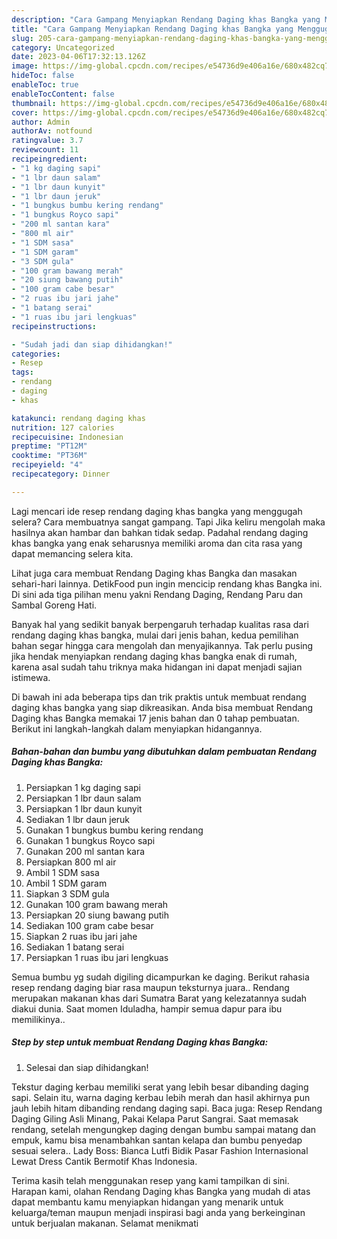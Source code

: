 ```yaml
---
description: "Cara Gampang Menyiapkan Rendang Daging khas Bangka yang Menggugah Selera "
title: "Cara Gampang Menyiapkan Rendang Daging khas Bangka yang Menggugah Selera "
slug: 205-cara-gampang-menyiapkan-rendang-daging-khas-bangka-yang-menggugah-selera
category: Uncategorized
date: 2023-04-06T17:32:13.126Z
image: https://img-global.cpcdn.com/recipes/e54736d9e406a16e/680x482cq70/rendang-daging-khas-bangka-foto-resep-utama.jpg
hideToc: false
enableToc: true
enableTocContent: false
thumbnail: https://img-global.cpcdn.com/recipes/e54736d9e406a16e/680x482cq70/rendang-daging-khas-bangka-foto-resep-utama.jpg
cover: https://img-global.cpcdn.com/recipes/e54736d9e406a16e/680x482cq70/rendang-daging-khas-bangka-foto-resep-utama.jpg
author: Admin
authorAv: notfound
ratingvalue: 3.7
reviewcount: 11
recipeingredient:
- "1 kg daging sapi"
- "1 lbr daun salam"
- "1 lbr daun kunyit"
- "1 lbr daun jeruk"
- "1 bungkus bumbu kering rendang"
- "1 bungkus Royco sapi"
- "200 ml santan kara"
- "800 ml air"
- "1 SDM sasa"
- "1 SDM garam"
- "3 SDM gula"
- "100 gram bawang merah"
- "20 siung bawang putih"
- "100 gram cabe besar"
- "2 ruas ibu jari jahe"
- "1 batang serai"
- "1 ruas ibu jari lengkuas"
recipeinstructions:

- "Sudah jadi dan siap dihidangkan!"
categories:
- Resep
tags:
- rendang
- daging
- khas

katakunci: rendang daging khas 
nutrition: 127 calories
recipecuisine: Indonesian
preptime: "PT12M"
cooktime: "PT36M"
recipeyield: "4"
recipecategory: Dinner

---
```



Lagi mencari ide resep rendang daging khas bangka yang menggugah selera? Cara membuatnya sangat gampang. Tapi Jika keliru mengolah maka hasilnya akan hambar dan bahkan tidak sedap. Padahal rendang daging khas bangka yang enak seharusnya memiliki aroma dan cita rasa yang dapat memancing selera kita.


Lihat juga cara membuat Rendang Daging khas Bangka dan masakan sehari-hari lainnya. DetikFood pun ingin mencicip rendang khas Bangka ini. Di sini ada tiga pilihan menu yakni Rendang Daging, Rendang Paru dan Sambal Goreng Hati.

Banyak hal yang sedikit banyak berpengaruh terhadap kualitas rasa dari rendang daging khas bangka, mulai dari jenis bahan, kedua pemilihan bahan segar hingga cara mengolah dan menyajikannya. Tak perlu pusing jika hendak menyiapkan rendang daging khas bangka enak di rumah, karena asal sudah tahu triknya maka hidangan ini dapat menjadi sajian istimewa.


Di bawah ini ada beberapa tips dan trik praktis untuk membuat rendang daging khas bangka yang siap dikreasikan. Anda bisa membuat Rendang Daging khas Bangka memakai 17 jenis bahan dan 0 tahap pembuatan. Berikut ini langkah-langkah dalam menyiapkan hidangannya.

<!--inarticleads1-->

##### Bahan-bahan dan bumbu yang dibutuhkan dalam pembuatan Rendang Daging khas Bangka:

1. Persiapkan 1 kg daging sapi
1. Persiapkan 1 lbr daun salam
1. Persiapkan 1 lbr daun kunyit
1. Sediakan 1 lbr daun jeruk
1. Gunakan 1 bungkus bumbu kering rendang
1. Gunakan 1 bungkus Royco sapi
1. Gunakan 200 ml santan kara
1. Persiapkan 800 ml air
1. Ambil 1 SDM sasa
1. Ambil 1 SDM garam
1. Siapkan 3 SDM gula
1. Gunakan 100 gram bawang merah
1. Persiapkan 20 siung bawang putih
1. Sediakan 100 gram cabe besar
1. Siapkan 2 ruas ibu jari jahe
1. Sediakan 1 batang serai
1. Persiapkan 1 ruas ibu jari lengkuas


Semua bumbu yg sudah digiling dicampurkan ke daging. Berikut rahasia resep rendang daging biar rasa maupun teksturnya juara.. Rendang merupakan makanan khas dari Sumatra Barat yang kelezatannya sudah diakui dunia. Saat momen Iduladha, hampir semua dapur para ibu memilikinya.. 

<!--inarticleads2-->

##### Step by step untuk membuat Rendang Daging khas Bangka:


1. Selesai dan siap dihidangkan!

Tekstur daging kerbau memiliki serat yang lebih besar dibanding daging sapi. Selain itu, warna daging kerbau lebih merah dan hasil akhirnya pun jauh lebih hitam dibanding rendang daging sapi. Baca juga: Resep Rendang Daging Giling Asli Minang, Pakai Kelapa Parut Sangrai. Saat memasak rendang, setelah mengungkep daging dengan bumbu sampai matang dan empuk, kamu bisa menambahkan santan kelapa dan bumbu penyedap sesuai selera.. Lady Boss: Bianca Lutfi Bidik Pasar Fashion Internasional Lewat Dress Cantik Bermotif Khas Indonesia. 

Terima kasih telah menggunakan resep yang kami tampilkan di sini. Harapan kami, olahan Rendang Daging khas Bangka yang mudah di atas dapat membantu kamu menyiapkan hidangan yang menarik untuk keluarga/teman maupun menjadi inspirasi bagi anda yang berkeinginan untuk berjualan makanan. Selamat menikmati
